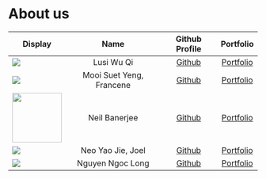 # About us

Display | Name | Github Profile | Portfolio
--------|:----:|:--------------:|:---------:
![](https://commons.wikimedia.org/wiki/File:Red_Panda_(28072942347).jpg) | Lusi Wu Qi | [Github](https://github.com/lusi711) | [Portfolio](docs/team/johndoe.md)
![](https://www.google.com/url?sa=i&url=https%3A%2F%2Fwww.liveabout.com%2Fpicture-of-a-raccoon-holding-a-cat-p2-3299035&psig=AOvVaw13LuyWPQI-UTHkiRHWeA-T&ust=1601617252792000&source=images&cd=vfe&ved=0CAIQjRxqFwoTCODMzK3XkuwCFQAAAAAdAAAAABAD) | Mooi Suet Yeng, Francene | [Github](https://github.com/chuckiex3) | [Portfolio](docs/team/johndoe.md)
<img src="https://raw.githubusercontent.com/NeilBaner/tp/neilbaner-AboutUs/docs/images/neil_coverimage.jpg" width=100> | Neil Banerjee | [Github](https://github.com/neilbaner) | [Portfolio](docs/team/neilbaner.md)
![](https://via.placeholder.com/100.png?text=Photo) | Neo Yao Jie, Joel | [Github](https://github.com/yaowzers) | [Portfolio](docs/team/johndoe.md)
![](https://thumbs.dreamstime.com/b/cat-looking-computer-screen-curious-young-blue-tabby-maine-coon-standing-chair-front-table-notebook-190121850.jpg) | Nguyen Ngoc Long | [Github](https://github.com/longngng) | [Portfolio](docs/team/longnguyen.md)
